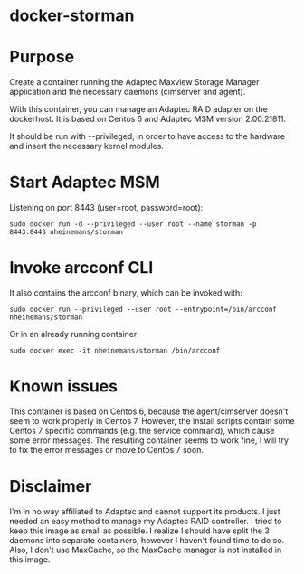 # docker-storman
# Purpose
Create a container running the Adaptec Maxview Storage Manager application and the necessary daemons (cimserver and agent).

With this container, you can manage an Adaptec RAID adapter on the dockerhost. It is based on Centos 6 and Adaptec MSM version 2.00.21811.

It should be run with --privileged, in order to have access to the hardware and insert the necessary kernel modules.

# Start Adaptec MSM
Listening on port 8443 (user=root, password=root):

	sudo docker run -d --privileged --user root --name storman -p 8443:8443 nheinemans/storman

# Invoke arcconf CLI
It also contains the arcconf binary, which can be invoked with:

    sudo docker run --privileged --user root --entrypoint=/bin/arcconf nheinemans/storman

Or in an already running container:

    sudo docker exec -it nheinemans/storman /bin/arcconf

# Known issues
This container is based on Centos 6, because the agent/cimserver doesn't seem to work properly in Centos 7.
However, the install scripts contain some Centos 7 specific commands (e.g. the service command), which cause some error messages.
The resulting container seems to work fine, I will try to fix the error messages or move to Centos 7 soon.

# Disclaimer
I'm in no way affiliated to Adaptec and cannot support its products. I just needed an easy method to manage my Adaptec RAID controller.
I tried to keep this image as small as possible. I realize I should have split the 3 daemons into separate containers, however I haven't found time to do so. Also, I don't use MaxCache, so the MaxCache manager is not installed in this image.

